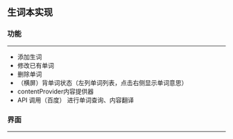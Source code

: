 ## 生词本实现

### 功能
*****
* 添加生词
* 修改已有单词
* 删除单词
* （横屏）背单词状态（左列单词列表，点击右侧显示单词意思）
* contentProvider内容提供器
* API 调用（百度） 进行单词查询、内容翻译

### 界面
****
